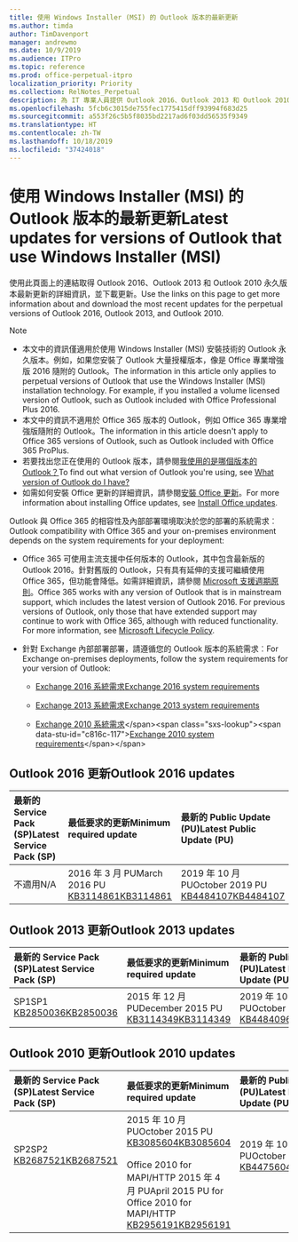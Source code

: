 ```yaml
---
title: 使用 Windows Installer (MSI) 的 Outlook 版本的最新更新
ms.author: timda
author: TimDavenport
manager: andrewmo
ms.date: 10/9/2019
ms.audience: ITPro
ms.topic: reference
ms.prod: office-perpetual-itpro
localization_priority: Priority
ms.collection: RelNotes_Perpetual
description: 為 IT 專業人員提供 Outlook 2016、Outlook 2013 和 Outlook 2010 永久版本的最新更新資訊連結
ms.openlocfilehash: 5fcb6c3015de755fec1775415dff93994f683d25
ms.sourcegitcommit: a553f26c5b5f8035bd2217ad6f03dd56535f9349
ms.translationtype: HT
ms.contentlocale: zh-TW
ms.lasthandoff: 10/18/2019
ms.locfileid: "37424018"
---
```

# <a name="latest-updates-for-versions-of-outlook-that-use-windows-installer-msi"></a><span data-ttu-id="c816c-103">使用 Windows Installer (MSI) 的 Outlook 版本的最新更新</span><span class="sxs-lookup"><span data-stu-id="c816c-103">Latest updates for versions of Outlook that use Windows Installer (MSI)</span></span>

<span data-ttu-id="c816c-104">使用此頁面上的連結取得 Outlook 2016、Outlook 2013 和 Outlook 2010 永久版本最新更新的詳細資訊，並下載更新。</span><span class="sxs-lookup"><span data-stu-id="c816c-104">Use the links on this page to get more information about and download the most recent updates for the perpetual versions of Outlook 2016, Outlook 2013, and Outlook 2010.</span></span>
  
> [!NOTE]
> - <span data-ttu-id="c816c-p101">本文中的資訊僅適用於使用 Windows Installer (MSI) 安裝技術的 Outlook 永久版本。例如，如果您安裝了 Outlook 大量授權版本，像是 Office 專業增強版 2016 隨附的 Outlook。</span><span class="sxs-lookup"><span data-stu-id="c816c-p101">The information in this article only applies to perpetual versions of Outlook that use the Windows Installer (MSI) installation technology. For example, if you installed a volume licensed version of Outlook, such as Outlook included with Office Professional Plus 2016.</span></span>
> - <span data-ttu-id="c816c-107">本文中的資訊不適用於 Office 365 版本的 Outlook，例如 Office 365 專業增強版隨附的 Outlook。</span><span class="sxs-lookup"><span data-stu-id="c816c-107">The information in this article doesn't apply to Office 365 versions of Outlook, such as Outlook included with Office 365 ProPlus.</span></span>
> - <span data-ttu-id="c816c-108">若要找出您正在使用的 Outlook 版本，請參閱[我使用的是哪個版本的 Outlook？](https://support.office.com/article/b3a9568c-edb5-42b9-9825-d48d82b2257c)</span><span class="sxs-lookup"><span data-stu-id="c816c-108">To find out what version of Outlook you're using, see [What version of Outlook do I have?](https://support.office.com/article/b3a9568c-edb5-42b9-9825-d48d82b2257c)</span></span>
> - <span data-ttu-id="c816c-109">如需如何安裝 Office 更新的詳細資訊，請參閱[安裝 Office 更新](https://support.office.com/article/2ab296f3-7f03-43a2-8e50-46de917611c5)。</span><span class="sxs-lookup"><span data-stu-id="c816c-109">For more information about installing Office updates, see [Install Office updates](https://support.office.com/article/2ab296f3-7f03-43a2-8e50-46de917611c5).</span></span> 
  
<span data-ttu-id="c816c-110">Outlook 與 Office 365 的相容性及內部部署環境取決於您的部署的系統需求︰</span><span class="sxs-lookup"><span data-stu-id="c816c-110">Outlook compatibility with Office 365 and your on-premises environment depends on the system requirements for your deployment:</span></span>
  
- <span data-ttu-id="c816c-p102">Office 365 可使用主流支援中任何版本的 Outlook，其中包含最新版的 Outlook 2016。針對舊版的 Outlook，只有具有延伸的支援可繼續使用 Office 365，但功能會降低。如需詳細資訊，請參閱 [Microsoft 支援週期原則](https://support.microsoft.com/lifecycle)。</span><span class="sxs-lookup"><span data-stu-id="c816c-p102">Office 365 works with any version of Outlook that is in mainstream support, which includes the latest version of Outlook 2016. For previous versions of Outlook, only those that have extended support may continue to work with Office 365, although with reduced functionality. For more information, see [Microsoft Lifecycle Policy](https://support.microsoft.com/lifecycle).</span></span>
    
- <span data-ttu-id="c816c-114">針對 Exchange 內部部署部署，請遵循您的 Outlook 版本的系統需求︰</span><span class="sxs-lookup"><span data-stu-id="c816c-114">For Exchange on-premises deployments, follow the system requirements for your version of Outlook:</span></span>
    
  - [<span data-ttu-id="c816c-115">Exchange 2016 系統需求</span><span class="sxs-lookup"><span data-stu-id="c816c-115">Exchange 2016 system requirements</span></span>](https://docs.microsoft.com/Exchange/plan-and-deploy/system-requirements)
    
  - [<span data-ttu-id="c816c-116">Exchange 2013 系統需求</span><span class="sxs-lookup"><span data-stu-id="c816c-116">Exchange 2013 system requirements</span></span>](https://docs.microsoft.com/exchange/exchange-2013-system-requirements-exchange-2013-help)
    
  - <span data-ttu-id="c816c-117">[Exchange 2010 系統需求](https://docs.microsoft.com/previous-versions/office/exchange-server-2010/aa996719(v=exchg.141))</span><span class="sxs-lookup"><span data-stu-id="c816c-117">[Exchange 2010 system requirements](https://docs.microsoft.com/previous-versions/office/exchange-server-2010/aa996719(v=exchg.141))</span></span>

   
## <a name="outlook-2016-updates"></a><span data-ttu-id="c816c-118">Outlook 2016 更新</span><span class="sxs-lookup"><span data-stu-id="c816c-118">Outlook 2016 updates</span></span>

|<span data-ttu-id="c816c-119">**最新的 Service Pack (SP)**</span><span class="sxs-lookup"><span data-stu-id="c816c-119">**Latest Service Pack (SP)**</span></span>|<span data-ttu-id="c816c-120">**最低要求的更新**</span><span class="sxs-lookup"><span data-stu-id="c816c-120">**Minimum required update**</span></span>|<span data-ttu-id="c816c-121">**最新的 Public Update (PU)**</span><span class="sxs-lookup"><span data-stu-id="c816c-121">**Latest Public Update (PU)**</span></span>|
|:-----|:-----|:-----|
|<span data-ttu-id="c816c-122">不適用</span><span class="sxs-lookup"><span data-stu-id="c816c-122">N/A</span></span>  <br/> |<span data-ttu-id="c816c-123">2016 年 3 月 PU</span><span class="sxs-lookup"><span data-stu-id="c816c-123">March 2016 PU</span></span> <br/>[<span data-ttu-id="c816c-124">KB3114861</span><span class="sxs-lookup"><span data-stu-id="c816c-124">KB3114861</span></span>](https://support.microsoft.com/help/3114861) <br/> |<span data-ttu-id="c816c-125">2019 年 10 月 PU</span><span class="sxs-lookup"><span data-stu-id="c816c-125">October 2019 PU</span></span> <br/>[<span data-ttu-id="c816c-126">KB4484107</span><span class="sxs-lookup"><span data-stu-id="c816c-126">KB4484107</span></span>](https://support.microsoft.com/help/4484107) 

## <a name="outlook-2013-updates"></a><span data-ttu-id="c816c-127">Outlook 2013 更新</span><span class="sxs-lookup"><span data-stu-id="c816c-127">Outlook 2013 updates</span></span>

|<span data-ttu-id="c816c-128">**最新的 Service Pack (SP)**</span><span class="sxs-lookup"><span data-stu-id="c816c-128">**Latest Service Pack (SP)**</span></span>|<span data-ttu-id="c816c-129">**最低要求的更新**</span><span class="sxs-lookup"><span data-stu-id="c816c-129">**Minimum required update**</span></span>|<span data-ttu-id="c816c-130">**最新的 Public Update (PU)**</span><span class="sxs-lookup"><span data-stu-id="c816c-130">**Latest Public Update (PU)**</span></span>|
|:-----|:-----|:-----|
|<span data-ttu-id="c816c-131">SP1</span><span class="sxs-lookup"><span data-stu-id="c816c-131">SP1</span></span>  <br/>[<span data-ttu-id="c816c-132">KB2850036</span><span class="sxs-lookup"><span data-stu-id="c816c-132">KB2850036</span></span>](https://go.microsoft.com/fwlink/p/?LinkId=512538) <br/> |<span data-ttu-id="c816c-133">2015 年 12 月 PU</span><span class="sxs-lookup"><span data-stu-id="c816c-133">December 2015 PU</span></span> <br/>[<span data-ttu-id="c816c-134">KB3114349</span><span class="sxs-lookup"><span data-stu-id="c816c-134">KB3114349</span></span>](https://support.microsoft.com/kb/3114349) <br/> |<span data-ttu-id="c816c-135">2019 年 10 月 PU</span><span class="sxs-lookup"><span data-stu-id="c816c-135">October 2019 PU</span></span> <br/>[<span data-ttu-id="c816c-136">KB4484096</span><span class="sxs-lookup"><span data-stu-id="c816c-136">KB4484096</span></span>](https://support.microsoft.com/help/4484096)  |
   
## <a name="outlook-2010-updates"></a><span data-ttu-id="c816c-137">Outlook 2010 更新</span><span class="sxs-lookup"><span data-stu-id="c816c-137">Outlook 2010 updates</span></span>

|<span data-ttu-id="c816c-138">**最新的 Service Pack (SP)**</span><span class="sxs-lookup"><span data-stu-id="c816c-138">**Latest Service Pack (SP)**</span></span>|<span data-ttu-id="c816c-139">**最低要求的更新**</span><span class="sxs-lookup"><span data-stu-id="c816c-139">**Minimum required update**</span></span>|<span data-ttu-id="c816c-140">**最新的 Public Update (PU)**</span><span class="sxs-lookup"><span data-stu-id="c816c-140">**Latest Public Update (PU)**</span></span>|
|:-----|:-----|:-----|
|<span data-ttu-id="c816c-141">SP2</span><span class="sxs-lookup"><span data-stu-id="c816c-141">SP2</span></span> <br/>[<span data-ttu-id="c816c-142">KB2687521</span><span class="sxs-lookup"><span data-stu-id="c816c-142">KB2687521</span></span>](https://go.microsoft.com/fwlink/p/?LinkId=512542) <br><br><br><br/> |<span data-ttu-id="c816c-143">2015 年 10 月 PU</span><span class="sxs-lookup"><span data-stu-id="c816c-143">October 2015 PU</span></span> <br/> [<span data-ttu-id="c816c-144">KB3085604</span><span class="sxs-lookup"><span data-stu-id="c816c-144">KB3085604</span></span>](https://support.microsoft.com/kb/3085604) <br/><br/>  <span data-ttu-id="c816c-145">Office 2010 for MAPI/HTTP 2015 年 4 月 PU</span><span class="sxs-lookup"><span data-stu-id="c816c-145">April 2015 PU for Office 2010 for MAPI/HTTP</span></span> <br/> [<span data-ttu-id="c816c-146">KB2956191</span><span class="sxs-lookup"><span data-stu-id="c816c-146">KB2956191</span></span>](https://support.microsoft.com/zh-TW/help/2956191/april-14-2015-update-for-office-2010-kb2956191) <br/> |<span data-ttu-id="c816c-147">2019 年 10 月 PU</span><span class="sxs-lookup"><span data-stu-id="c816c-147">October 2019 PU</span></span> <br/>[<span data-ttu-id="c816c-148">KB4475604</span><span class="sxs-lookup"><span data-stu-id="c816c-148">KB4475604</span></span>](https://support.microsoft.com/help/4475604) <br><br><br><br/>|
   

